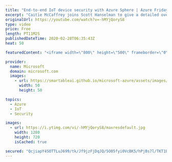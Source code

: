 ```yaml
---
title: "End-to-end IoT device security with Azure Sphere | Azure Friday"
excerpt: "Caitie McCaffrey joins Scott Hanselman to give a detailed overview of Azure Sphere, including how the hardware, operating system, and cloud-based security service work together to deliver end-to-end security for IoT devices. Azure Sphere is now generally available.  A secure foundation for IoT, Azure"
originalUrl: https://youtube.com/watch?v=-hMYjQoryS8
type: video
price: Free
length: PT11M2S
publishedDateTime: 2020-02-28T06:35:43Z
heat: 50

featuredContent: "<iframe width=\"800\" height=\"500\" frameborder=\"0\" src=\"https://www.youtube.com/embed/-hMYjQoryS8\" allow=\"accelerometer; autoplay; encrypted-media; gyroscope; picture-in-picture\" allowfullscreen></iframe>"

provider:
  name: Microsoft
  domain: microsoft.com
  images:
    - url: https://smartableai.github.io/microsoft-azure/assets/images/organizations/microsoft.com-50x50.jpg
      width: 50
      height: 50

topics:
  - Azure
  - IoT
  - Security

images:
  - url: https://i.ytimg.com/vi/-hMYjQoryS8/maxresdefault.jpg
    width: 1280
    height: 720
    isCached: true

secured: "QcjiapY4SOTTLuJ699/tk/Jf9jzFjDqJQ/5O05fyi0VcBK5/hPjBs7l/TKT1Bp/0IfFlH3JfNJmXMQ5dNQDi5egZCekwlT5TibcCT9sr0I8HXhYXdDr/wtPMKnq7KHDHkdiif3K3ThzO7Vy4gT7yAcGnx8uw6XWLplVMGR/LLZNR27yWWYKqCOmNaj6xCxB6A4sMUn8NNL5cy/QgEyH9dzZrjzK5FGI1TZOZtSU6tctcpFUPx/6UjmCD12xA9zJp+SvFrCE4W/y3tN3AhvDue+JSFE2xXnHSUJqwFb0DOi9KWZVwcL+dJV6ov6WNXV0idw56xpuqxTdRYg9J+/tWgz3AdzlSMrA1iKzFWNs2E6E3GBuYbJQPIbNeSbZWTAMa1k2GZauAvXn0S+uge7vNZ85nNy7vAWkw/g+L/x1PtnM=;0n3gzz4AabT5YopHMjvfTQ=="
---
```


